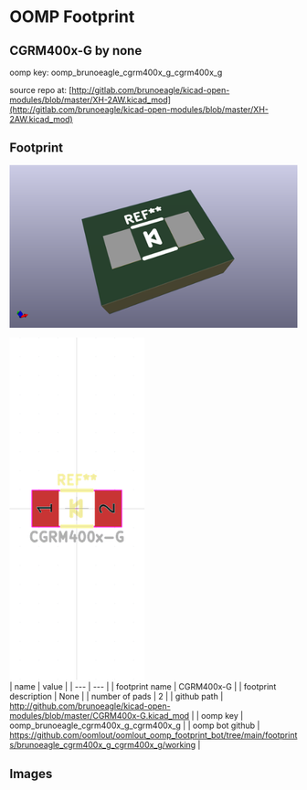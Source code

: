 # OOMP Footprint  
## CGRM400x-G  by none  
  
oomp key: oomp_brunoeagle_cgrm400x_g_cgrm400x_g  
  
source repo at: [http://gitlab.com/brunoeagle/kicad-open-modules/blob/master/XH-2AW.kicad_mod](http://gitlab.com/brunoeagle/kicad-open-modules/blob/master/XH-2AW.kicad_mod)  
## Footprint  
  
[![working_kicad_pcb_3d.png](working_kicad_pcb_3d_600.png)](working_kicad_pcb_3d.png)  
  
[![working.png](working_600.png)](working.png)  
| name | value | 
| --- | --- | 
| footprint name | CGRM400x-G | 
| footprint description | None | 
| number of pads | 2 | 
| github path | http://github.com/brunoeagle/kicad-open-modules/blob/master/CGRM400x-G.kicad_mod | 
| oomp key | oomp_brunoeagle_cgrm400x_g_cgrm400x_g | 
| oomp bot github | https://github.com/oomlout/oomlout_oomp_footprint_bot/tree/main/footprints/brunoeagle_cgrm400x_g_cgrm400x_g/working | 
## Images  
